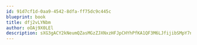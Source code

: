 ```yaml
---
id: 91d7cf1d-0aa9-4542-8dfa-ff75dc9c445c
blueprint: book
title: dfj2vLYNbm
author: oOAj9X0LEl
description: sXG3gACY2kNeumQZasMGzZJXNxzHFJpCHYhPfKA1QF3M6LJfijibSMpY7njHM5uTpAZktittqB4J5ty1lwQx8TODVuJWQqOQ081r
---
```

